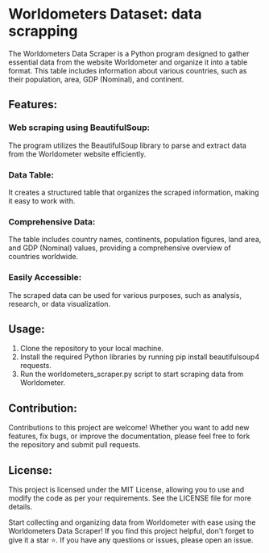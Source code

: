 # Worldometers Dataset: data scrapping
The Worldometers Data Scraper is a Python program designed to gather essential data from the website Worldometer and organize it into a table format. This table includes information about various countries, such as their population, area, GDP (Nominal), and continent.

## Features:

### Web scraping using BeautifulSoup: 
The program utilizes the BeautifulSoup library to parse and extract data from the Worldometer website efficiently.
### Data Table: 
It creates a structured table that organizes the scraped information, making it easy to work with.
### Comprehensive Data: 
The table includes country names, continents, population figures, land area, and GDP (Nominal) values, providing a comprehensive overview of countries worldwide.
### Easily Accessible: 
The scraped data can be used for various purposes, such as analysis, research, or data visualization.

## Usage:
1.  Clone the repository to your local machine.
2.  Install the required Python libraries by running pip install beautifulsoup4 requests.
3.  Run the worldometers_scraper.py script to start scraping data from Worldometer.

## Contribution:
Contributions to this project are welcome! Whether you want to add new features, fix bugs, or improve the documentation, please feel free to fork the repository and submit pull requests.

## License:
This project is licensed under the MIT License, allowing you to use and modify the code as per your requirements. See the LICENSE file for more details.

Start collecting and organizing data from Worldometer with ease using the Worldometers Data Scraper! If you find this project helpful, don't forget to give it a star ⭐️. If you have any questions or issues, please open an issue.

